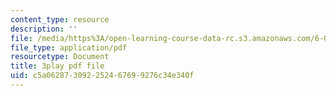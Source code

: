 ```yaml
---
content_type: resource
description: ''
file: /media/https%3A/open-learning-course-data-rc.s3.amazonaws.com/6-00sc-introduction-to-computer-science-and-programming-spring-2011/c5a062873092252467699276c34e340f_FBKxrPEeCSU.pdf
file_type: application/pdf
resourcetype: Document
title: 3play pdf file
uid: c5a06287-3092-2524-6769-9276c34e340f
---
```

